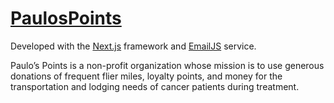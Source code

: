 # [PaulosPoints](https://paulospoints.org/)

Developed with the [Next.js](https://nextjs.org/) framework and [EmailJS](https://www.emailjs.com/) service.

Paulo’s Points is a non-profit organization whose mission is to use generous donations of frequent flier miles, loyalty points, and money for the transportation and lodging needs of cancer patients during treatment.

